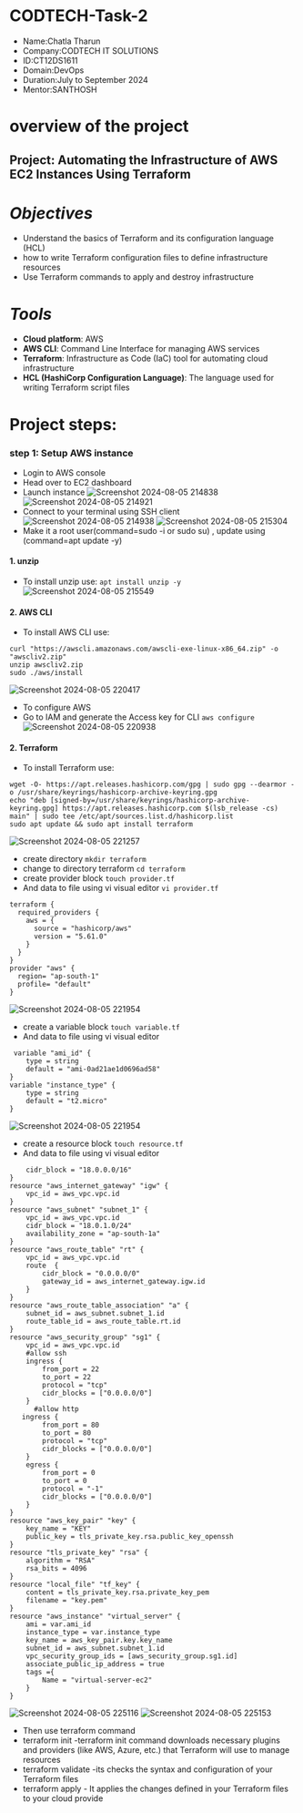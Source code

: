
# CODTECH-Task-2
- Name:Chatla Tharun
- Company:CODTECH IT SOLUTIONS
- ID:CT12DS1611
- Domain:DevOps
- Duration:July to September 2024
- Mentor:SANTHOSH
# overview of the project
## Project: Automating the Infrastructure of AWS EC2 Instances Using Terraform
# *Objectives*
- Understand the basics of Terraform and its configuration language (HCL)
- how to write Terraform configuration files to define infrastructure resources
- Use Terraform commands to apply and destroy infrastructure
# *Tools*
- **Cloud platform**: AWS
- **AWS CLI**: Command Line Interface for managing AWS services
- **Terraform**: Infrastructure as Code (IaC) tool for automating cloud infrastructure
- **HCL (HashiCorp Configuration Language)**: The language used for writing Terraform script files
# Project steps:
### step 1: Setup AWS instance
- Login to AWS console
- Head over to EC2 dashboard
- Launch instance
![Screenshot 2024-08-05 214838](https://github.com/user-attachments/assets/6f3fc756-8d70-427d-8748-b33144381712)
![Screenshot 2024-08-05 214921](https://github.com/user-attachments/assets/e5b46542-6e41-4c2e-a45b-94bb621f7468)
- Connect to your terminal using SSH client ![Screenshot 2024-08-05 214938](https://github.com/user-attachments/assets/1959de4f-9933-422a-9224-8c7a7693c9fa)
![Screenshot 2024-08-05 215304](https://github.com/user-attachments/assets/13880028-dc4f-4348-8f77-bbde45b3d879)
- Make it a root user(command=sudo -i or sudo su) , update using (command=apt update -y)
#### 1. unzip
- To install unzip use:
  ```apt install unzip -y```
![Screenshot 2024-08-05 215549](https://github.com/user-attachments/assets/4351871b-3b62-4963-a26c-6f3321f819f6)
#### 2. AWS CLI
- To install AWS CLI use:
 ```
curl "https://awscli.amazonaws.com/awscli-exe-linux-x86_64.zip" -o "awscliv2.zip"
unzip awscliv2.zip
sudo ./aws/install
```
![Screenshot 2024-08-05 220417](https://github.com/user-attachments/assets/42a6e16c-a2f4-4941-8afa-1563a0ace666)
- To configure AWS
- Go to IAM and generate the Access key for CLI
```aws configure```
![Screenshot 2024-08-05 220938](https://github.com/user-attachments/assets/7ad9ba85-8898-4090-82d3-5883b0e51ccf)
#### 2. Terraform
- To install Terraform use:
```
wget -O- https://apt.releases.hashicorp.com/gpg | sudo gpg --dearmor -o /usr/share/keyrings/hashicorp-archive-keyring.gpg
echo "deb [signed-by=/usr/share/keyrings/hashicorp-archive-keyring.gpg] https://apt.releases.hashicorp.com $(lsb_release -cs) main" | sudo tee /etc/apt/sources.list.d/hashicorp.list
sudo apt update && sudo apt install terraform
```
![Screenshot 2024-08-05 221257](https://github.com/user-attachments/assets/a4b67e81-18b5-4ecf-b766-634c5738f9d9)
- create directory
```mkdir terraform```
- change to directory terraform
```cd terraform```
- create provider block
```touch provider.tf```
- And data to file using vi visual editor
```vi provider.tf```
```
terraform {
  required_providers {
    aws = {
      source = "hashicorp/aws"
      version = "5.61.0"
    }
  }
}
provider "aws" {
  region= "ap-south-1"
  profile= "default"
}
```
![Screenshot 2024-08-05 221954](https://github.com/user-attachments/assets/f766e896-fd84-4596-9703-f83c067486d9)
- create a variable block
```touch variable.tf```
- And data to file using vi visual editor
```
 variable "ami_id" {
    type = string
    default = "ami-0ad21ae1d0696ad58"
}
variable "instance_type" {
    type = string
    default = "t2.micro"
}
```
![Screenshot 2024-08-05 221954](https://github.com/user-attachments/assets/791cf15a-b942-4ca5-aa6c-eaf75ee1006a)
- create a resource block
```touch resource.tf```
- And data to file using vi visual editor
```resource "aws_vpc" "vpc" {
    cidr_block = "18.0.0.0/16"
}
resource "aws_internet_gateway" "igw" {
    vpc_id = aws_vpc.vpc.id
}
resource "aws_subnet" "subnet_1" {
    vpc_id = aws_vpc.vpc.id
    cidr_block = "18.0.1.0/24"
    availability_zone = "ap-south-1a"
}
resource "aws_route_table" "rt" {
    vpc_id = aws_vpc.vpc.id
    route  {
        cidr_block = "0.0.0.0/0"
        gateway_id = aws_internet_gateway.igw.id
    }
}
resource "aws_route_table_association" "a" {
    subnet_id = aws_subnet.subnet_1.id
    route_table_id = aws_route_table.rt.id
}
resource "aws_security_group" "sg1" {
    vpc_id = aws_vpc.vpc.id
    #allow ssh
    ingress {
        from_port = 22
        to_port = 22
        protocol = "tcp"
        cidr_blocks = ["0.0.0.0/0"]
    }
      #allow http
   ingress {
        from_port = 80
        to_port = 80
        protocol = "tcp"
        cidr_blocks = ["0.0.0.0/0"]
    }
    egress {
        from_port = 0
        to_port = 0
        protocol = "-1"
        cidr_blocks = ["0.0.0.0/0"]
    }
}
resource "aws_key_pair" "key" {
    key_name = "KEY"
    public_key = tls_private_key.rsa.public_key_openssh
}
resource "tls_private_key" "rsa" {
    algorithm = "RSA"
    rsa_bits = 4096
}
resource "local_file" "tf_key" {
    content = tls_private_key.rsa.private_key_pem
    filename = "key.pem"
}
resource "aws_instance" "virtual_server" {
    ami = var.ami_id
    instance_type = var.instance_type
    key_name = aws_key_pair.key.key_name
    subnet_id = aws_subnet.subnet_1.id
    vpc_security_group_ids = [aws_security_group.sg1.id]
    associate_public_ip_address = true
    tags ={
        Name = "virtual-server-ec2"
    }
}
```
![Screenshot 2024-08-05 225116](https://github.com/user-attachments/assets/aa50148a-1c32-46ae-a881-a2ac09675ef8)
![Screenshot 2024-08-05 225153](https://github.com/user-attachments/assets/238b5c11-7c9f-47cf-96b1-f2fb4c2c334e)
- Then use terraform command
- terraform init -terraform init command downloads necessary plugins and providers (like AWS, Azure, etc.) that Terraform will use to manage resources
- terraform validate -its checks the syntax and configuration of your Terraform files
- terraform apply - It applies the changes defined in your Terraform files to your cloud provide
